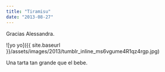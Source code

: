 ```yaml
---
title: "Tiramisu"
date: "2013-08-27"
---
```


Gracias Alessandra.

![yo yo]({{ site.baseurl }}/assets/images/2013/tumblr_inline_ms6vgume4R1qz4rgp.jpg)

Una tarta tan grande que el bebe.
